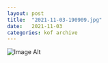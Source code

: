 ```yaml
---
layout:	post
title:	"2021-11-03-190909.jpg"
date:	2021-11-03
categories:	kof archive
---
```


![Image Alt](https://k0f.github.io/assets/2021-11-03-190909.jpg)